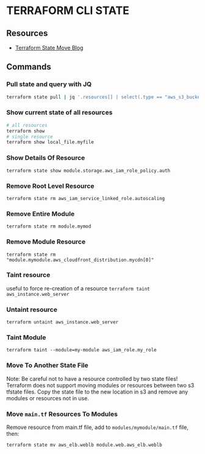 # TERRAFORM CLI STATE

## Resources
- [Terraform State Move Blog](https://ryaneschinger.com/blog/terraform-state-move/)

## Commands

### Pull state and query with JQ
```bash
terraform state pull | jq '.resources[] | select(.type == "aws_s3_bucket")'
```

### Show current state of all resources

```bash
# all resources
terraform show
# single resource
terraform show local_file.myfile
```

### Show Details Of Resource

`terraform state show module.storage.aws_iam_role_policy.auth`

### Remove Root Level Resource

`terraform state rm aws_iam_service_linked_role.autoscaling`

### Remove Entire Module

`terraform state rm module.mymod`

### Remove Module Resource

`terraform state rm "module.mymodule.aws_cloudfront_distribution.mycdn[0]"`

### Taint resource
useful to force re-creation of a resource
`terraform taint aws_instance.web_server`

### Untaint resource
`terraform untaint aws_instance.web_server`

### Taint Module

`terraform taint --module=my-module aws_iam_role.my_role`

### Move To Another State File

Note: Be careful not to have a resource controlled by two state files!
Terraform does not support moving modules or resources between two s3 tfstate
files. Copy the state file to the new location in s3 and remove any modules
or resources not in use.

### Move `main.tf` Resources To Modules

Remove resource from main.tf file, add to `modules/mymodule/main.tf` file, then:

`terraform state mv aws_elb.weblb module.web.aws_elb.weblb`
